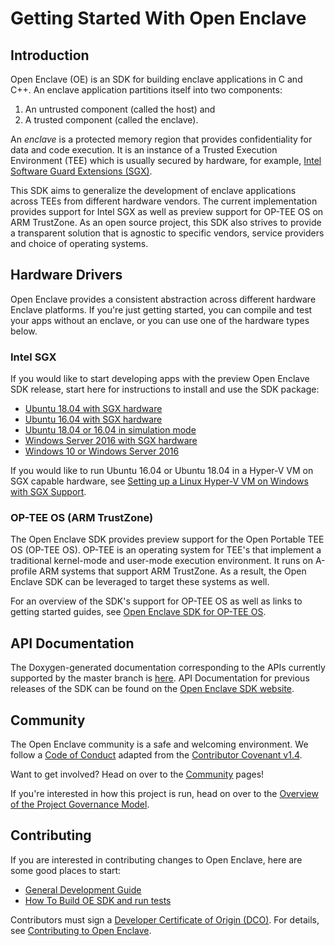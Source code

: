 Getting Started With Open Enclave
=================================

Introduction
------------

Open Enclave (OE) is an SDK for building enclave applications in C and C++. An
enclave application partitions itself into two components:

1. An untrusted component (called the host) and
2. A trusted component (called the enclave).

An _enclave_ is a protected memory region that provides confidentiality for data
and code execution. It is an instance of a Trusted Execution Environment (TEE)
which is usually secured by hardware, for example,
[Intel Software Guard Extensions (SGX)](https://software.intel.com/en-us/sgx).

This SDK aims to generalize the development of enclave applications across TEEs
from different hardware vendors. The current implementation provides support for
Intel SGX as well as preview support for OP-TEE OS on ARM TrustZone. As an
open source project, this SDK also strives to provide a transparent solution
that is agnostic to specific vendors, service providers and choice of operating
systems.

Hardware Drivers
---------------

Open Enclave provides a consistent abstraction across different hardware Enclave
platforms. If you're just getting started, you can compile and test your apps
without an enclave, or you can use one of
the hardware types below.


### Intel SGX

If you would like to start developing apps with the preview Open Enclave SDK
release, start here for instructions to install and use the SDK package:

- [Ubuntu 18.04 with SGX hardware](install_oe_sdk-Ubuntu_18.04.md)
- [Ubuntu 16.04 with SGX hardware](install_oe_sdk-Ubuntu_16.04.md)
- [Ubuntu 18.04 or 16.04 in simulation mode](install_oe_sdk-Simulation.md)
- [Windows Server 2016 with SGX hardware](install_oe_sdk-Windows.md)
- [Windows 10 or Windows Server 2016](install_oe_sdk-Simulation.md)

If you would like to run Ubuntu 16.04 or Ubuntu 18.04 in a Hyper-V VM on SGX
capable hardware, see
[Setting up a Linux Hyper-V VM on Windows with SGX Support](HyperVLinuxVMSetup.md).

### OP-TEE OS (ARM TrustZone)

The Open Enclave SDK provides preview support for the Open Portable TEE OS
(OP-TEE OS). OP-TEE is an operating system for TEE's that implement a
traditional kernel-mode and user-mode execution environment. It runs on
A-profile ARM systems that support ARM TrustZone. As a result, the Open Enclave
SDK can be leveraged to target these systems as well.

For an overview of the SDK's support for OP-TEE OS as well as links to getting
started guides, see
[Open Enclave SDK for OP-TEE OS](OP-TEE/Introduction.md).

API Documentation
-----------------

The Doxygen-generated documentation corresponding to the APIs currently
supported by the master branch is
[here](https://openenclave.github.io/openenclave/api/index.html). API
Documentation for previous releases of the SDK can be found on the
[Open Enclave SDK website](https://openenclave.io/sdk).

Community
---------

The Open Enclave community is a safe and welcoming environment. We follow a
[Code of Conduct](../CODE_OF_CONDUCT.md) adapted from the
[Contributor Covenant v1.4](https://www.contributor-covenant.org).

Want to get involved? Head on over to the [Community](../Community/README) pages!

If you're interested in how this project is run, head on over to the
[Overview of the Project Governance Model](../Community/Governance.md).

Contributing
------------

If you are interested in contributing changes to Open Enclave, here are some
good places to start:

- [General Development Guide](../Community/DevelopmentGuide.md)
- [How To Build OE SDK and run tests](Contributors/building_oe_sdk.md)

Contributors must sign a
[Developer Certificate of Origin (DCO)](https://developercertificate.org/). For
details, see [Contributing to Open Enclave](../Community/Contributing.md).
